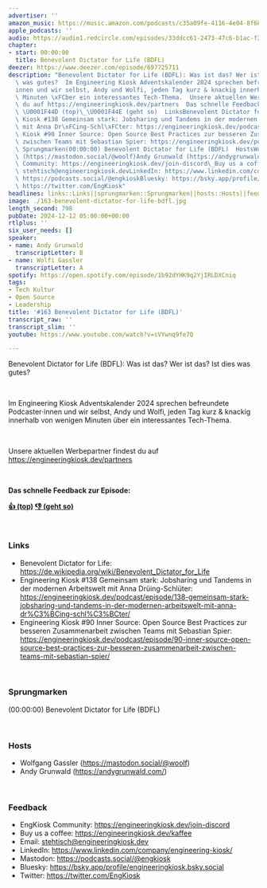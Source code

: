 ```yaml
---
advertiser: ''
amazon_music: https://music.amazon.com/podcasts/c35a09fe-4116-4e04-8f68-77d61b112e46/episodes/373a2bc2-39e7-4410-967f-9a6295da9aeb/engineering-kiosk-163-benevolent-dictator-for-life-bdfl
apple_podcasts: ''
audio: https://audio1.redcircle.com/episodes/33ddcc61-2473-47c6-b1ac-f2884917dff3/stream.mp3
chapter:
- start: 00:00:00
  title: Benevolent Dictator for Life (BDFL)
deezer: https://www.deezer.com/episode/697725711
description: "Benevolent Dictator for Life (BDFL): Was ist das? Wer ist das? Ist dies\
  \ was gutes?  Im Engineering Kiosk Adventskalender 2024 sprechen befreundete Podcaster\u22C5\
  innen und wir selbst, Andy und Wolfi, jeden Tag kurz & knackig innerhalb von wenigen\
  \ Minuten \xFCber ein interessantes Tech-Thema.  Unsere aktuellen Werbepartner findest\
  \ du auf https://engineeringkiosk.dev/partners  Das schnelle Feedback zur Episode:\
  \ \U0001F44D (top)\_\U0001F44E (geht so)  LinksBenevolent Dictator for Life: https://de.wikipedia.org/wiki/Benevolent_Dictator_for_LifeEngineering\
  \ Kiosk #138 Gemeinsam stark: Jobsharing und Tandems in der modernen Arbeitswelt\
  \ mit Anna Dr\xFCing-Schl\xFCter: https://engineeringkiosk.dev/podcast/episode/138-gemeinsam-stark-jobsharing-und-tandems-in-der-modernen-arbeitswelt-mit-anna-dr%C3%BCing-schl%C3%BCter/Engineering\
  \ Kiosk #90 Inner Source: Open Source Best Practices zur besseren Zusammenarbeit\
  \ zwischen Teams mit Sebastian Spier: https://engineeringkiosk.dev/podcast/episode/90-inner-source-open-source-best-practices-zur-besseren-zusammenarbeit-zwischen-teams-mit-sebastian-spier/\
  \ Sprungmarken(00:00:00) Benevolent Dictator for Life (BDFL)  HostsWolfgang Gassler\
  \ (https://mastodon.social/@woolf)Andy Grunwald (https://andygrunwald.com/) FeedbackEngKiosk\
  \ Community: https://engineeringkiosk.dev/join-discord\_Buy us a coffee: https://engineeringkiosk.dev/kaffeeEmail:\
  \ stehtisch@engineeringkiosk.devLinkedIn: https://www.linkedin.com/company/engineering-kiosk/Mastodon:\
  \ https://podcasts.social/@engkioskBluesky: https://bsky.app/profile/engineeringkiosk.bsky.socialTwitter:\
  \ https://twitter.com/EngKiosk"
headlines: links::Links||sprungmarken::Sprungmarken||hosts::Hosts||feedback::Feedback
image: ./163-benevolent-dictator-for-life-bdfl.jpg
length_second: 798
pubDate: 2024-12-12 05:00:00+00:00
rtlplus: ''
six_user_needs: []
speaker:
- name: Andy Grunwald
  transcriptLetter: B
- name: Wolfi Gassler
  transcriptLetter: A
spotify: https://open.spotify.com/episode/1b92dYHK9q2YjIRLDXCniq
tags:
- Tech Kultur
- Open Source
- Leadership
title: '#163 Benevolent Dictator for Life (BDFL)'
transcript_raw: ''
transcript_slim: ''
youtube: https://www.youtube.com/watch?v=sVYwnq9fe7Q

---
```

<p>Benevolent Dictator for Life (BDFL): Was ist das? Wer ist das? Ist dies was gutes?</p><p><br></p><p>Im Engineering Kiosk Adventskalender 2024 sprechen befreundete Podcaster⋅innen und wir selbst, Andy und Wolfi, jeden Tag kurz &amp; knackig innerhalb von wenigen Minuten über ein interessantes Tech-Thema.</p><p><br></p><p>Unsere aktuellen Werbepartner findest du auf <a href="https://engineeringkiosk.dev/partners">https://engineeringkiosk.dev/partners</a></p><p><br></p><p><strong>Das schnelle Feedback zur Episode:</strong></p><p><a href="https://api.openpodcast.dev/feedback/163/upvote" rel="nofollow"><strong>👍 (top)</strong></a><strong> </strong><a href="https://api.openpodcast.dev/feedback/163/downvote" rel="nofollow"><strong>👎 (geht so)</strong></a></p><p><br></p><h3 id="links">Links</h3><ul><li>Benevolent Dictator for Life: <a href="https://de.wikipedia.org/wiki/Benevolent_Dictator_for_Life" rel="nofollow">https://de.wikipedia.org/wiki/Benevolent_Dictator_for_Life</a></li><li>Engineering Kiosk #138 Gemeinsam stark: Jobsharing und Tandems in der modernen Arbeitswelt mit Anna Drüing-Schlüter: <a href="https://engineeringkiosk.dev/podcast/episode/138-gemeinsam-stark-jobsharing-und-tandems-in-der-modernen-arbeitswelt-mit-anna-dr%C3%BCing-schl%C3%BCter/">https://engineeringkiosk.dev/podcast/episode/138-gemeinsam-stark-jobsharing-und-tandems-in-der-modernen-arbeitswelt-mit-anna-dr%C3%BCing-schl%C3%BCter/</a></li><li>Engineering Kiosk #90 Inner Source: Open Source Best Practices zur besseren Zusammenarbeit zwischen Teams mit Sebastian Spier: <a href="https://engineeringkiosk.dev/podcast/episode/90-inner-source-open-source-best-practices-zur-besseren-zusammenarbeit-zwischen-teams-mit-sebastian-spier/">https://engineeringkiosk.dev/podcast/episode/90-inner-source-open-source-best-practices-zur-besseren-zusammenarbeit-zwischen-teams-mit-sebastian-spier/</a></li></ul><p><br></p><h3 id="sprungmarken">Sprungmarken</h3><p>(00:00:00) Benevolent Dictator for Life (BDFL)</p><p><br></p><h3 id="hosts">Hosts</h3><ul><li>Wolfgang Gassler (<a href="https://mastodon.social/@woolf" rel="nofollow">https://mastodon.social/@woolf</a>)</li><li>Andy Grunwald (<a href="https://andygrunwald.com/" rel="nofollow">https://andygrunwald.com/</a>)</li></ul><p><br></p><h3 id="feedback">Feedback</h3><ul><li>EngKiosk Community: <a href="https://engineeringkiosk.dev/join-discord">https://engineeringkiosk.dev/join-discord</a> </li><li>Buy us a coffee: <a href="https://engineeringkiosk.dev/kaffee">https://engineeringkiosk.dev/kaffee</a></li><li>Email: <a href="mailto:stehtisch@engineeringkiosk.dev" rel="nofollow">stehtisch@engineeringkiosk.dev</a></li><li>LinkedIn: <a href="https://www.linkedin.com/company/engineering-kiosk/" rel="nofollow">https://www.linkedin.com/company/engineering-kiosk/</a></li><li>Mastodon: <a href="https://podcasts.social/@engkiosk" rel="nofollow">https://podcasts.social/@engkiosk</a></li><li>Bluesky: <a href="https://bsky.app/profile/engineeringkiosk.bsky.social" rel="nofollow">https://bsky.app/profile/engineeringkiosk.bsky.social</a></li><li>Twitter: <a href="https://twitter.com/EngKiosk" rel="nofollow">https://twitter.com/EngKiosk</a></li></ul>